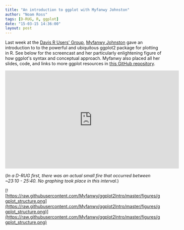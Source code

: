 ```yaml
---
title: "An introduction to ggplot with Myfanwy Johnston"
author: "Noam Ross"
tags: [D-RUG, R, ggplot]
date: "15-03-15 14:36:00"
layout: post
--- 
```


Last week at the [Davis R Users' Group](http://www.noamross.net/davis-r-users-group.html), [Myfanwy Johnston](http://biotelemetry.ucdavis.edu/pages/bio_Johnston.asp) gave an introduction to to the powerful and ubiquitous ggplot2 package for plotting in R.  See below for the screencast and her particularly enlightening figure of how ggplot's syntax and conceptual approach.  Myfanwy also placed all her slides, code, and links to more ggplot resources in  [this GitHub repository](https://github.com/Myfanwy/ggplot2Intro).

<iframe width="560" height="315" src="https://www.youtube.com/embed/SaJCKpYX5Lo" frameborder="0" allowfullscreen></iframe>

(*In a D-RUG first, there was an actual small fire that occurred between ~23:10 - 25:40. No graphing took place in this interval.*)

[![https://raw.githubusercontent.com/Myfanwy/ggplot2Intro/master/figures/ggplot_structure.png](https://raw.githubusercontent.com/Myfanwy/ggplot2Intro/master/figures/ggplot_structure.png)](https://raw.githubusercontent.com/Myfanwy/ggplot2Intro/master/figures/ggplot_structure.png)